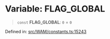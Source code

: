 # Variable: FLAG\_GLOBAL

> `const` **FLAG\_GLOBAL**: `0` = `0`

Defined in: [src/WAM/constants.ts:15243](https://github.com/Fokusdotid/bail/blob/99acc683da8779d62a0509bb4108fdb35cb2b061/src/WAM/constants.ts#L15243)
